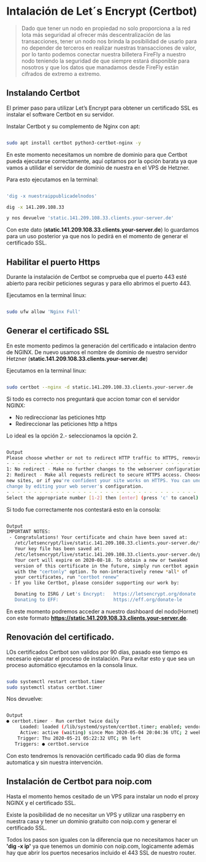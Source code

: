 # Intalación de Let´s Encrypt (Certbot)

> Dado que tener un nodo en propiedad no solo proporciona a la red Iota más seguridad al ofrecer más descentralización de las transacciones, tener un nodo nos brinda la posibilidad de usarlo para no depender de terceros en realizar nuestras transacciones de valor, por lo tanto podemos conectar nuestra billetera FireFly a nuestro nodo teniendo la seguridad de que siempre estará disponible para nosotros y que los datos que manadamos desde FireFly están cifrados de extremo a extremo.


## Instalando Certbot

El primer paso para utilizar Let’s Encrypt para obtener un certificado SSL es instalar el software Certbot en su servidor.

Instalar Certbot y su complemento de Nginx con apt:

```sh

sudo apt install certbot python3-certbot-nginx -y

```

En este momento necesitamos un nombre de dominio para que Certbot pueda ejecutarse correctamente, aquí optamos por la opción barata ya que vamos a utilidar el servidor de dominio de nuestra en el VPS de Hetzner.

Para esto ejecutamos en la terminal:

```sh

'dig -x nuestraippublicadelnodos'

dig -x 141.209.108.33

y nos devuelve 'static.141.209.108.33.clients.your-server.de'

```

Con este dato (**static.141.209.108.33.clients.your-server.de**) lo guardamos para un uso posterior ya que nos lo pedirá en el momento de generar el certificado SSL.

## Habilitar el puerto Https

Durante la instalación de Certbot se comprueba que el puerto 443 esté abierto para recibir peticiones seguras y para ello abrimos el puerto 443.

Ejecutamos en la terminal linux:

```sh

sudo ufw allow 'Nginx Full'

```

## Generar el certificado SSL

En este momento pedimos la generación del certificado e intalacion dentro de NGINX. De nuevo usamos el nombre de dominio de nuestro servidor Hetzner (**static.141.209.108.33.clients.your-server.de**)

Ejecutamos en la terminal linux:

```sh

sudo certbot --nginx -d static.141.209.108.33.clients.your-server.de

```

Si todo es correcto nos preguntará que accion tomar con el servidor NGINX:
- No redireccionar las peticiones http
- Redireccionar las peticiones http a https

Lo ideal es la opción 2.- seleccionamos la opción 2.

```sh

Output
Please choose whether or not to redirect HTTP traffic to HTTPS, removing HTTP access.
- - - - - - - - - - - - - - - - - - - - - - - - - - - - - - - - - - - - - - - -
1: No redirect - Make no further changes to the webserver configuration.
2: Redirect - Make all requests redirect to secure HTTPS access. Choose this for
new sites, or if you're confident your site works on HTTPS. You can undo this
change by editing your web server's configuration.
- - - - - - - - - - - - - - - - - - - - - - - - - - - - - - - - - - - - - - - -
Select the appropriate number [1-2] then [enter] (press 'c' to cancel):

```

Si todo fue correctamente nos contestará esto en la consola:

```sh

Output
IMPORTANT NOTES:
 - Congratulations! Your certificate and chain have been saved at:
   /etc/letsencrypt/live/static.141.209.108.33.clients.your-server.de/fullchain.pem
   Your key file has been saved at:
   /etc/letsencrypt/live/static.141.209.108.33.clients.your-server.de/privkey.pem
   Your cert will expire on 2020-08-18. To obtain a new or tweaked
   version of this certificate in the future, simply run certbot again
   with the "certonly" option. To non-interactively renew *all* of
   your certificates, run "certbot renew"
 - If you like Certbot, please consider supporting our work by:

   Donating to ISRG / Let's Encrypt:   https://letsencrypt.org/donate
   Donating to EFF:                    https://eff.org/donate-le


```

En este momento podremos acceder a nuestro dashboard del nodo(Hornet) con este formato **https://static.141.209.108.33.clients.your-server.de**.


## Renovación del certificado.

LOs certificados Certbot son validos por 90 días, pasado ese tiempo es necesario ejecutar el proceso de instalación. 
Para evitar esto y que sea un proceso automático ejecutamos en la consola linux.

```sh

sudo systemctl restart certbot.timer
sudo systemctl status certbot.timer

```

Nos devuelve:

```sh

Output
● certbot.timer - Run certbot twice daily
     Loaded: loaded (/lib/systemd/system/certbot.timer; enabled; vendor preset: enabled)
     Active: active (waiting) since Mon 2020-05-04 20:04:36 UTC; 2 weeks 1 days ago
    Trigger: Thu 2020-05-21 05:22:32 UTC; 9h left
   Triggers: ● certbot.service

```

Con esto tendremos ls renovación certificado cada 90 días de forma automatica y sin nuestra intervención.

## Instalación de Certbot para noip.com

Hasta el momento hemos cesitado de un VPS para instalar un nodo el proxy NGINX y el certificado SSL.

Existe la posibilidad de no necesitar un VPS y utilizar una raspberry en nuestra casa y tener un dominio gratuito con noip.com y generar el certificado SSL.

Todos los pasos son iguales con la diferencia que no necesitamos hacer un __'dig -x ip'__ ya que tenemos un dominio con noip.com, logicamente además hay que abrir los puertos necesarios incluido el 443 SSL de nuestro router.
